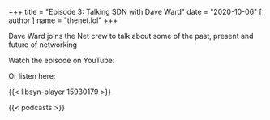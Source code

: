 +++
title = "Episode 3: Talking SDN with Dave Ward"
date = "2020-10-06"
[ author ]
  name = "thenet.lol"
+++

Dave Ward joins the Net crew to talk about some of the past, present and future of networking

Watch the episode on YouTube:


Or listen here:

{{< libsyn-player 15930179 >}}

{{< podcasts >}}